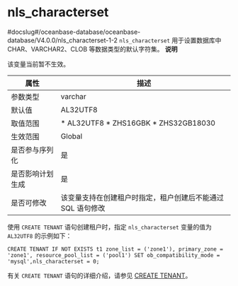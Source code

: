 nls_characterset 
=====================================
#docslug#/oceanbase-database/oceanbase-database/V4.0.0/nls_characterset-1-2
`nls_characterset` 用于设置数据库中 CHAR、VARCHAR2、CLOB 等数据类型的默认字符集。
**说明**



该变量当前暂不生效。


|  **属性**  |                                                                             **描述**                                                                              |
|----------|-----------------------------------------------------------------------------------------------------------------------------------------------------------------|
| 参数类型     | varchar                                                                                                                                                         |
| 默认值      | AL32UTF8                                                                                                                                                        |
| 取值范围     | * AL32UTF8   * ZHS16GBK   * ZHS32GB18030    |
| 生效范围     | Global                                                                                                                                                          |
| 是否参与序列化  | 是                                                                                                                                                               |
| 是否影响计划生成 | 是                                                                                                                                                               |
| 是否可修改    | 该变量支持在创建租户时指定，租户创建后不能通过 SQL 语句修改                                                                                                                                |



使用 `CREATE TENANT` 语句创建租户时，指定 `nls_characterset` 变量的值为 `AL32UTF8` 的示例如下：

```shell
CREATE TENANT IF NOT EXISTS t1 zone_list = ('zone1'), primary_zone = 'zone1', resource_pool_list = ('pool1') SET ob_compatibility_mode = 'mysql',nls_characterset = 0;
```



有关 `CREATE TENANT` 语句的详细介绍，请参见 [CREATE TENANT](../../10.sql-reference-mysql-mode/6.sql-statement/23.create-tenant.md)。
